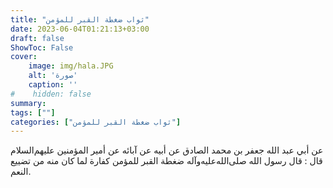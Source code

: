 ```yaml
---
title: "ثواب ضغطة القبر للمؤمن"
date: 2023-06-04T01:21:13+03:00
draft: false
ShowToc: False
cover:
    image: img/hala.JPG
    alt: 'صورة'
    caption: ''
#    hidden: false
summary: 
tags: [""]
categories: ["ثواب ضغطة القبر للمؤمن"]
---
```

عن أبي عبد الله جعفر بن محمد الصادق
عن أبيه عن آبائه عن أمير المؤمنين عليهم‌السلام قال : قال رسول الله صلى‌الله‌عليه‌وآله
ضغطة القبر للمؤمن كفارة لما كان منه من تضييع النعم.


